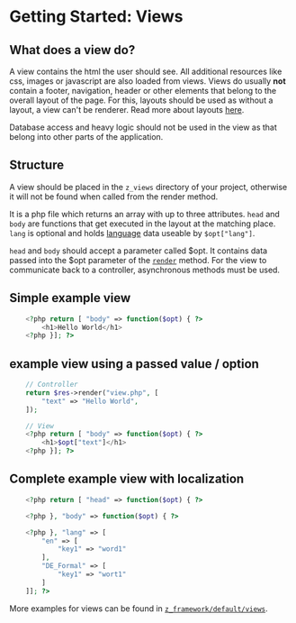 # Getting Started: Views
## What does a view do?
A view contains the html the user should see. All additional resources like css, images or javascript are also loaded from views. Views do usually **not** contain a footer, navigation, header or other elements that belong to the overall layout of the page. For this, layouts should be used as without a layout, a view can't be renderer. Read more about layouts [here](Using-a-layout-in-your-project).

Database access and heavy logic should not be used in the view as that belong into other parts of the application.

## Structure
A view should be placed in the `z_views` directory of your project, otherwise it will not be found when called from the render method.

It is a php file which returns an array with up to three attributes. `head` and `body` are functions that get executed in the layout at the matching place. `lang` is optional and holds [language](Translations-for-multiple-languages) data useable by `$opt["lang"]`.

`head` and `body` should accept a parameter called $opt. It contains data passed into the $opt parameter of the [`render`](https://zdoc.zierhut-it.de/classes/Response.html#method_render) method. For the view to communicate back to a controller, asynchronous methods must be used.

## Simple example view
```php
    <?php return [ "body" => function($opt) { ?>
        <h1>Hello World</h1>
    <?php }]; ?>

```

## example view using a passed value / option

```php
    // Controller
    return $res->render("view.php", [
        "text" => "Hello World",
    ]);

```
```php
    // View
    <?php return [ "body" => function($opt) { ?>
        <h1>$opt["text"]</h1>
    <?php }]; ?>

```


## Complete example view with localization
```php
    <?php return [ "head" => function($opt) { ?>

    <?php }, "body" => function($opt) { ?> 

    <?php }, "lang" => [
        "en" => [
            "key1" => "word1"
        ],
        "DE_Formal" => [
            "key1" => "wort1"
        ]
    ]]; ?>
```

More examples for views can be found in [`z_framework/default/views`](https://git.zierhut-it.de/Zierhut-IT/z_framework/src/branch/DEV/default/views).
